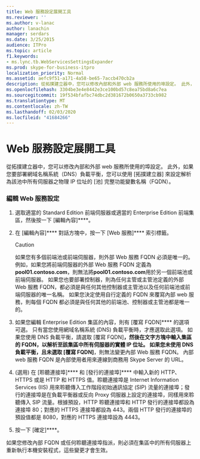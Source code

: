 ```yaml
---
title: Web 服務設定展開工具
ms.reviewer: ''
ms.author: v-lanac
author: lanachin
manager: serdars
ms.date: 3/25/2015
audience: ITPro
ms.topic: article
f1.keywords:
- ms.lync.tb.WebServicesSettingsExpander
ms.prod: skype-for-business-itpro
localization_priority: Normal
ms.assetid: aefc9f51-a171-4a58-be65-7accb470cb2a
description: 從拓撲建立器中，您可以修改內部和外部 web 服務所使用的埠設定。 此外，如果您要部署網域名稱系統（DNS）負載平衡，您可以使用 [拓撲建立器] 來設定解析為該池中所有伺服器之物理 IP 位址的 [池] 完整功能變數名稱（FQDN）。
ms.openlocfilehash: 3304be3e4e8442e3ce100bd57c8ea75bd8a6c7ea
ms.sourcegitcommit: 19f534bfafbc74dbc2d381672b0650a3733cb982
ms.translationtype: MT
ms.contentlocale: zh-TW
ms.lasthandoff: 02/03/2020
ms.locfileid: "41684266"
---
```

# <a name="web-services-settings-expander"></a>Web 服務設定展開工具
 
從拓撲建立器中，您可以修改內部和外部 web 服務所使用的埠設定。 此外，如果您要部署網域名稱系統（DNS）負載平衡，您可以使用 [拓撲建立器] 來設定解析為該池中所有伺服器之物理 IP 位址的 [池] 完整功能變數名稱（FQDN）。
  
### <a name="editing-web-services-settings"></a>編輯 Web 服務設定

1. 選取適當的 Standard Edition 前端伺服器或適當的 Enterprise Edition 前端集區，然後按一下 [編輯內容]****。
    
2. 在 [編輯內容]**** 對話方塊中，按一下 [Web 服務]**** 索引標籤。
    
    > [!CAUTION]
    > 如果您有多個前端池或前端伺服器，則外部 Web 服務 FQDN 必須是唯一的。 例如，如果您將前端伺服器的外部 Web 服務 FQDN 定義為**pool01.contoso.com**，則無法將**pool01.contoso.com**用於另一個前端池或前端伺服器。 如果您也要部署控制器，則為任何主管或主管池定義的外部 Web 服務 FQDN，都必須是與任何其他控制器或主管池以及任何前端池或前端伺服器的唯一名稱。 如果您決定使用自行定義的 FQDN 來覆寫內部 web 服務，則每個 FQDN 都必須是與任何其他的前端池、控制器或主管池都是唯一的。
  
3. 如果您編輯 Enterprise Edition 集區的內容，則有 [覆寫 FQDN]**** 的選項可選。 只有當您使用網域名稱系統 (DNS) 負載平衡時，才應選取此選項。 如果您使用 DNS 負載平衡，請選取 [覆寫 FQDN]****，然後在文字方塊中輸入集區的 FQDN，以解析至該集區中所有伺服器的實體 IP 位址。 如果您未使用 DNS 負載平衡，且未選取 [覆寫 FQDN]****，則無法變更內部 Web 服務 FQDN。 內部 web 服務 FQDN 是內部使用者用來連線到商務用 Skype Server 的 URL。
    
4. (選用) 在 [聆聽連接埠]**** 和 [發行的連接埠]**** 中輸入新的 HTTP、HTTPS 或是 HTTP 和 HTTPS 值。聆聽連接埠是 Internet Information Services (IIS) 用來聆聽傳入工作階段初始通訊協定 (SIP) 流量的連接埠；發行的連接埠是在負載平衡器或反向 Proxy 伺服器上設定的連接埠，同樣用來聆聽傳入 SIP 流量。根據預設，HTTP 聆聽連接埠和 HTTP 發行的連接埠都設為連接埠 80；對應的 HTTPS 連接埠都設為 443。兩個 HTTP 發行的連接埠的預設值都是 8080，對應的 HTTPS 連接埠設為 4443。
    
5. 按一下 [確定]****。
    
如果您修改內部 FQDN 或任何聆聽連接埠指派，則必須在集區中的所有伺服器上重新執行本機安裝程式，這些變更才會生效。
  

